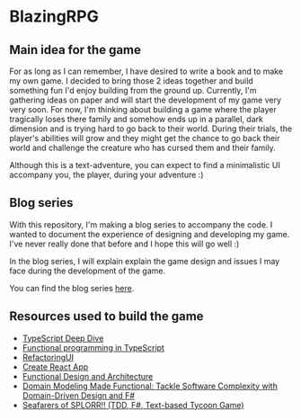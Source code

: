 # BlazingRPG

## Main idea for the game

For as long as I can remember, I have desired to write a book and to make my own game. I decided to bring those 2 ideas together and build something fun I'd enjoy building from the ground up. Currently, I'm gathering ideas on paper and will start the development of my game very very soon. For now, I'm thinking about building a game where the player tragically loses there family and somehow ends up in a parallel, dark dimension and is trying hard to go back to their world. During their trials, the player's abilities will grow and they might get the chance to go back their world and challenge the creature who has cursed them and their family.

Although this is a text-adventure, you can expect to find a minimalistic UI accompany you, the player, during your adventure :)

## Blog series

With this repository, I'm making a blog series to accompany the code. I wanted to document the experience of designing and developing my game. I've never really done that before and I hope this will go well :)

In the blog series, I will explain explain the game design and issues I may face during the development of the game.

You can find the blog series [here](https://kevinavignon.com/category/text-adventure/).

## Resources used to build the game
- [TypeScript Deep Dive](https://basarat.gitbook.io/typescript/)
- [Functional programming in TypeScript](https://github.com/gcanti/fp-ts)
- [RefactoringUI](https://refactoringui.com/book/)
- [Create React App](https://reactjs.org/docs/create-a-new-react-app.html)
- [Functional Design and Architecture](https://leanpub.com/functional-design-and-architecture)
- [Domain Modeling Made Functional: Tackle Software Complexity with Domain-Driven Design and F#](https://www.amazon.ca/Domain-Modeling-Made-Functional-Domain-Driven/dp/1680502549)
- [Seafarers of SPLORR!! (TDD, F#, Text-based Tycoon Game)](https://www.youtube.com/playlist?list=PLEyM_WVg_luemQ8DFP2P_0aZDUV0b6aMU)
